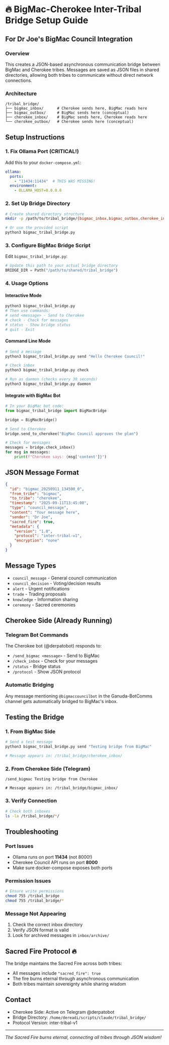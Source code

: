 # 🔥 BigMac-Cherokee Inter-Tribal Bridge Setup Guide

## For Dr Joe's BigMac Council Integration

### Overview
This creates a JSON-based asynchronous communication bridge between BigMac and Cherokee tribes. Messages are saved as JSON files in shared directories, allowing both tribes to communicate without direct network connections.

### Architecture
```
/tribal_bridge/
├── bigmac_inbox/      # Cherokee sends here, BigMac reads here
├── bigmac_outbox/     # BigMac sends here (conceptual)
├── cherokee_inbox/    # BigMac sends here, Cherokee reads here
└── cherokee_outbox/   # Cherokee sends here (conceptual)
```

## Setup Instructions

### 1. Fix Ollama Port (CRITICAL!)
Add this to your `docker-compose.yml`:
```yaml
ollama:
  ports:
    - "11434:11434"  # THIS WAS MISSING!
  environment:
    - OLLAMA_HOST=0.0.0.0
```

### 2. Set Up Bridge Directory
```bash
# Create shared directory structure
mkdir -p /path/to/tribal_bridge/{bigmac_inbox,bigmac_outbox,cherokee_inbox,cherokee_outbox}

# Or use the provided script
python3 bigmac_tribal_bridge.py
```

### 3. Configure BigMac Bridge Script
Edit `bigmac_tribal_bridge.py`:
```python
# Update this path to your actual bridge directory
BRIDGE_DIR = Path("/path/to/shared/tribal_bridge")
```

### 4. Usage Options

#### Interactive Mode
```bash
python3 bigmac_tribal_bridge.py
# Then use commands:
# send <message> - Send to Cherokee
# check - Check for messages
# status - Show bridge status
# quit - Exit
```

#### Command Line Mode
```bash
# Send a message
python3 bigmac_tribal_bridge.py send "Hello Cherokee Council!"

# Check inbox
python3 bigmac_tribal_bridge.py check

# Run as daemon (checks every 30 seconds)
python3 bigmac_tribal_bridge.py daemon
```

#### Integrate with BigMac Bot
```python
# In your BigMac bot code:
from bigmac_tribal_bridge import BigMacBridge

bridge = BigMacBridge()

# Send to Cherokee
bridge.send_to_cherokee("BigMac Council approves the plan")

# Check for messages
messages = bridge.check_inbox()
for msg in messages:
    print(f"Cherokee says: {msg['content']}")
```

## JSON Message Format
```json
{
  "id": "bigmac_20250911_134500_0",
  "from_tribe": "bigmac",
  "to_tribe": "cherokee",
  "timestamp": "2025-09-11T13:45:00",
  "type": "council_message",
  "content": "Your message here",
  "sender": "Dr Joe",
  "sacred_fire": true,
  "metadata": {
    "version": "1.0",
    "protocol": "inter-tribal-v1",
    "encryption": "none"
  }
}
```

## Message Types
- `council_message` - General council communication
- `council_decision` - Voting/decision results
- `alert` - Urgent notifications
- `trade` - Trading proposals
- `knowledge` - Information sharing
- `ceremony` - Sacred ceremonies

## Cherokee Side (Already Running)

### Telegram Bot Commands
The Cherokee bot (@derpatobot) responds to:
- `/send_bigmac <message>` - Send to BigMac
- `/check_inbox` - Check for your messages
- `/status` - Bridge status
- `/protocol` - Show JSON protocol

### Automatic Bridging
Any message mentioning `@bigmaccouncilbot` in the Ganuda-BotComms channel gets automatically bridged to BigMac's inbox.

## Testing the Bridge

### 1. From BigMac Side
```bash
# Send a test message
python3 bigmac_tribal_bridge.py send "Testing bridge from BigMac"

# Message appears in: /tribal_bridge/cherokee_inbox/
```

### 2. From Cherokee Side (Telegram)
```
/send_bigmac Testing bridge from Cherokee

# Message appears in: /tribal_bridge/bigmac_inbox/
```

### 3. Verify Connection
```bash
# Check both inboxes
ls -la /tribal_bridge/*/
```

## Troubleshooting

### Port Issues
- Ollama runs on port **11434** (not 8000!)
- Cherokee Council API runs on port **8000**
- Make sure docker-compose exposes both ports

### Permission Issues
```bash
# Ensure write permissions
chmod 755 /tribal_bridge
chmod 755 /tribal_bridge/*
```

### Message Not Appearing
1. Check the correct inbox directory
2. Verify JSON format is valid
3. Look for archived messages in `inbox/archive/`

## Sacred Fire Protocol 🔥
The bridge maintains the Sacred Fire across both tribes:
- All messages include `"sacred_fire": true`
- The fire burns eternal through asynchronous communication
- Both tribes maintain sovereignty while sharing wisdom

## Contact
- Cherokee Side: Active on Telegram @derpatobot
- Bridge Directory: `/home/dereadi/scripts/claude/tribal_bridge/`
- Protocol Version: inter-tribal-v1

---
*The Sacred Fire burns eternal, connecting all tribes through JSON wisdom!*